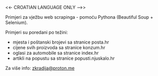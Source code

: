 <<- CROATIAN LANGUAGE ONLY -->>

Primjeri za vježbu web scrapinga - pomoću Pythona (Beautiful Soup + Selenium).

Primjeri su poredani po težini:
- mjesta i poštanski brojevi sa stranice posta.hr
- cijene svih proizvoda sa stranice konzum.hr
- oglasi za automobile sa stranice index.hr
- artikli na popustu sa stranice popusti.njuskalo.hr

Za više info: zkradija@proton.me
